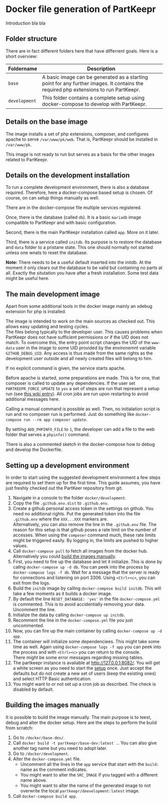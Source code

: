 # Docker file generation of PartKeepr

Introduction bla bla

## Folder structure

There are in fact different folders here that have differrent goals. Here is a short overview:

| Foldername | Description |
|----|----|
| `base` | A basic image can be generated as a starting point for any further images. It contains the required php extensions to run PartKeepr. |
| `development` | This folder contains a complete setup using docker-compose to develop with PartKeepr. |

## Details on the base image

The image installs a set of php extensions, composer, and configures apache to serve `/var/www/pk/web`. That is, PartKeepr should be installed in `/var/www/pk`.

This image is not ready to run but serves as a basis for the other images related to PartKeepr.

## Details on the development installation

To run a complete development environment, there is also a database required. Therefore, here a docker-compose based setup is chosen. Of course, on can setup things manually as well.

There are in the docker-compose file multiple services registered.

Once, there is the database (called `db`). It is a basic `mariadb` image compatible to PartKeepr and with basic configuration.

Second, there is the main PartKeepr installation called `app`. More on it later.

Third, there is a service called `initdb`. Its purpose is to restore the database and `data` folder to a pristane state. This one should normally not started unless one wnats to reset the database.

**Note:** There needs to be a useful default inserted into the initdb. At the moment it only clears out the database to be valid but containing no parts at all. Exactly the situtation you have after a fresh installation. Some test data might be useful here.

## The main development image

Apart from some additional tools in the docker image mainly an xdebug extension for php is installed.

The image is intended to work on the main sources as checked out. This allows easy updating and testing cycles.  
The files belong typically to the developer user. This causes problems when PartKeepr does not have sufficient permissions or if the UID does not match. To overcome this, the entry point script changes the UID of the `www-data` user in the image to some UID provided by the environemnt variable `GITHUB_DEBUG_UID`. Any access is thus made from the same rights as the development user outside and all newly created files will belong to him.

If no explicit command is given, the service starts apache.

Before apache is started, some preparations are made. This is for one, that composer is called to update any dependencies. If the user set `PARTKEEPR_FORCE_UPDATE` to `yes` a set of steps are run that represent a setup run (see [this wiki entry](https://wiki.partkeepr.org/wiki/Running_PartKeepr_from_GIT#Updating)). All cron jobs are run upon restarting to avoid additional messages here.

Calling a manual command is possible as well.
Then, no initialation script is run and no composer run is performed.
Just do something like `docker-compose run --rm app composer update`.

By setting `ADD_PHPINFO_FILE` to `1`, the developer can add a file to the web folder that serves a `phpinfo()` command.

There is also a commented sketch in the docker-compose how to debug and develop the Dockerfile.

## Setting up a development environment

In order to start using the suggested development environment a few steps are required to set them up for the first time.
This guide assumes, you have just freshly checked out the PartKeer repository from git.

1. Navigate in a console to the folder `docker/development`.
2. Copy the file `.github.env.dist` to `.github.env`.
3. Create a github personal access token in the settings on github. You need no additional rights. Put the generated token into the file `.github.env` where the `XXX...XXX` markers are.  
  Alternatively, you can also remove the line in the `.github.env` file. The reason for this setup is that github poses a rate limit on the number of accesses. When using the `composer` command much, these rate limits might be triggered easily. By logging in, the limits are pushed to higher values.
2. Call `docker-compose pull` to fetch all images from the docker hub. Alternatively you could [build the images manually](#building-the-images-manually).
3. First, you need to fire up the database and let it initialize. This is done by callng `docker-compose up -d db`. You can peek into the process by `docker-compose logs -f db`. Wait for a message that the server is ready for connections and listening on port 3306. Using `<Ctrl><c>`, you can exit from the logs.
4. Build the `initdb` image by calling `docker-compose build initdb`. This will take a few moments as it builds a docker image.
4. By default the line `RESET_DATABASE: 'yes'` in the file `docker-compose.yml` is commented. This is to avoid accidentially removing your data. Uncomment the line.
5. Initialize the data by calling `docker-compose up initdb`.
6. Recomment the line in the `docker-compose.yml` file you just uncommented.
7. Now, you can fire up the main container by calling `docker-compose up -d app`.
8. The container will initialize some dependenciees. This might take some time as well. Again using `docker-compose logs -f app` you can peek into the process and with `<Ctrl><c>` you can return to the console.  
   There might be some error messages regarding missing tables.
9. The partkeepr instance is avaliable at http://127.0.0.1:8082/. You will get a white screen as you need to start the [setup](http://127.0.0.1:8082/setup/) once. Just accept the defaults but do not create a new set of users (keep the existing ones) and select HTTP Basic authentication.
10. You might want to or not set up a cron job as described. The check is disabled by default.

## Building the images manually

It is possible to build the image manually. The main purpose is to teest, debug and alter the docker setup. Here are the steps to perform the build from scratch:

1. Go to `/docker/base-dev/`.
2. Call `docker build -t partkeepr/base-dev:latest .`. You can also give another tag name but you need to adopt later.
3. Go to `/docker/development`.
4. Alter the `docker-compose.yml` file.
    - Uncomment all the lines in the `app` service that start with the `build:` name as the comment indicates.
    - You might want to alter the `SRC_IMAGE` if you tagged with a different name above.
    - You might want to alter the name of the generated image to not overwrite the local `partkeepr/deevelopment:latest` image.
5. Call `docker-compose build app`.

